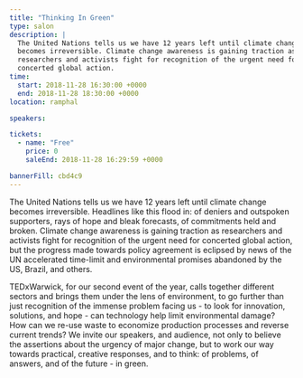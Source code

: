 ```yaml
---
title: "Thinking In Green"
type: salon
description: |
  The United Nations tells us we have 12 years left until climate change
  becomes irreversible. Climate change awareness is gaining traction as
  researchers and activists fight for recognition of the urgent need for
  concerted global action.
time:
  start: 2018-11-28 16:30:00 +0000
  end: 2018-11-28 18:30:00 +0000
location: ramphal

speakers:

tickets:
  - name: "Free"
    price: 0
    saleEnd: 2018-11-28 16:29:59 +0000

bannerFill: cbd4c9
---
```


The United Nations tells us we have 12 years left until climate change becomes
irreversible. Headlines like this flood in: of deniers and outspoken
supporters, rays of hope and bleak forecasts, of commitments held and broken.
Climate change awareness is gaining traction as researchers and activists fight
for recognition of the urgent need for concerted global action, but the
progress made towards policy agreement is eclipsed by news of the UN
accelerated time-limit and environmental promises abandoned by the US, Brazil,
and others.

TEDxWarwick, for our second event of the year, calls together different sectors
and brings them under the lens of environment, to go further than just
recognition of the immense problem facing us - to look for innovation,
solutions, and hope - can technology help limit environmental damage? How can
we re-use waste to economize production processes and reverse current trends?
We invite our speakers, and audience, not only to believe the assertions about
the urgency of major change, but to work our way towards practical, creative
responses, and to think: of problems, of answers, and of the future - in green.
